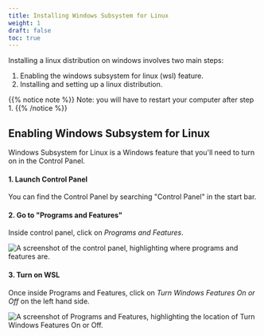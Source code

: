 ```yaml
---
title: Installing Windows Subsystem for Linux
weight: 1
draft: false
toc: true
---
```


Installing a linux distribution on windows involves two main steps:

1. Enabling the windows subsystem for linux (wsl) feature.
2. Installing and setting up a linux distribution.

{{% notice note %}}
Note: you will have to restart your computer after step 1.
{{% /notice %}}

## Enabling Windows Subsystem for Linux

Windows Subsystem for Linux is a Windows feature that you'll need to turn on in the Control Panel.

#### 1. Launch Control Panel

You can find the Control Panel by searching "Control Panel" in the start bar.

#### 2. Go to "Programs and Features"

Inside control panel, click on *Programs and Features*.

<!-- I don't know why, but I have to link the imgage up a level -->
![A screenshot of the control panel, highlighting where programs and features are.](../images/control_panel.png)

#### 3. Turn on WSL

Once inside Programs and Features, click on *Turn Windows Features On or Off* on the left hand side.

![A screenshot of Programs and Features, highlighting the location of Turn Windows Features On or Off.](../images/Programs_and_features.png)




